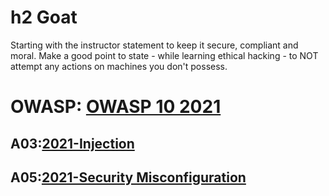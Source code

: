 # h2 Goat
Starting with the instructor statement to keep it secure, compliant and moral. Make a good point to state - while learning ethical hacking - to NOT attempt any actions on machines you don't possess.
# OWASP: [OWASP 10 2021](https://owasp.org/Top10/)

## A03:[2021-Injection](https://owasp.org/Top10/A03_2021-Injection/)

## A05:[2021-Security Misconfiguration](https://owasp.org/Top10/A05_2021-Security_Misconfiguration/)
